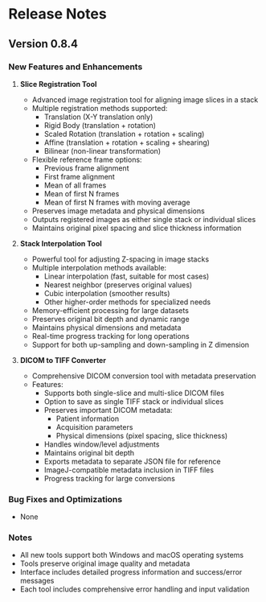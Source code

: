 # Release Notes
## Version 0.8.4

### New Features and Enhancements

1. **Slice Registration Tool**
   - Advanced image registration tool for aligning image slices in a stack
   - Multiple registration methods supported:
     - Translation (X-Y translation only)
     - Rigid Body (translation + rotation)
     - Scaled Rotation (translation + rotation + scaling)
     - Affine (translation + rotation + scaling + shearing)
     - Bilinear (non-linear transformation)
   - Flexible reference frame options:
     - Previous frame alignment
     - First frame alignment
     - Mean of all frames
     - Mean of first N frames
     - Mean of first N frames with moving average
   - Preserves image metadata and physical dimensions
   - Outputs registered images as either single stack or individual slices
   - Maintains original pixel spacing and slice thickness information

2. **Stack Interpolation Tool**
   - Powerful tool for adjusting Z-spacing in image stacks
   - Multiple interpolation methods available:
     - Linear interpolation (fast, suitable for most cases)
     - Nearest neighbor (preserves original values)
     - Cubic interpolation (smoother results)
     - Other higher-order methods for specialized needs
   - Memory-efficient processing for large datasets
   - Preserves original bit depth and dynamic range
   - Maintains physical dimensions and metadata
   - Real-time progress tracking for long operations
   - Support for both up-sampling and down-sampling in Z dimension

3. **DICOM to TIFF Converter**
   - Comprehensive DICOM conversion tool with metadata preservation
   - Features:
     - Supports both single-slice and multi-slice DICOM files
     - Option to save as single TIFF stack or individual slices
     - Preserves important DICOM metadata:
       - Patient information
       - Acquisition parameters
       - Physical dimensions (pixel spacing, slice thickness)
     - Handles window/level adjustments
     - Maintains original bit depth
     - Exports metadata to separate JSON file for reference
     - ImageJ-compatible metadata inclusion in TIFF files
     - Progress tracking for large conversions

### Bug Fixes and Optimizations
- None

### Notes
- All new tools support both Windows and macOS operating systems
- Tools preserve original image quality and metadata
- Interface includes detailed progress information and success/error messages
- Each tool includes comprehensive error handling and input validation

